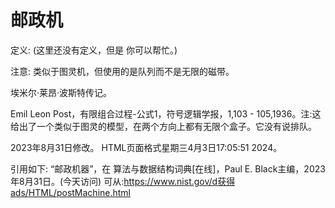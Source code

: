# 邮政机


定义:
(这里还没有定义，但是
你可以帮忙。)



注意:
类似于图灵机，但使用的是队列而不是无限的磁带。



埃米尔·莱昂·波斯特传记。



Emil Leon Post，有限组合过程-公式1，符号逻辑学报，1,103 - 105,1936。注:这给出了一个类似于图灵的模型，在两个方向上都有无限个盒子。它没有说排队。








2023年8月31日修改。
HTML页面格式星期三4月3日17:05:51 2024。



引用如下:
“邮政机器”，在
算法与数据结构词典[在线]，Paul E. Black主编，2023年8月31日。(今天访问)
可从:https://www.nist.gov/d获得ads/HTML/postMachine.html


